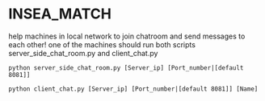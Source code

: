 # INSEA_MATCH
help machines in local network to join chatroom and send messages to each other!
one of the machines should run both scripts server_side_chat_room.py and client_chat.py 
```
python server_side_chat_room.py [Server_ip] [Port_number|[default 8081]]
```
```
python client_chat.py [Server_ip] [Port_number|[default 8081]] [Name]
```
